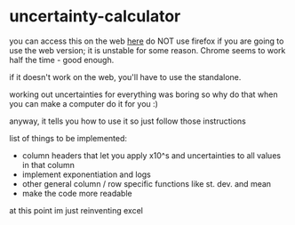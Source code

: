 # uncertainty-calculator
you can access this on the web [here](https://nathenjacobe.github.io/uncertainty-calculator/)
do NOT use firefox if you are going to use the web version; it is unstable for some reason. Chrome seems to work half the time - good enough.

if it doesn't work on the web, you'll have to use the standalone.

working out uncertainties for everything was boring so why do that when you can make a computer do it for you :)

anyway, it tells you how to use it so just follow those instructions

list of things to be implemented:
- column headers that let you apply x10^s and uncertainties to all values in that column
- implement exponentiation and logs
- other general column / row specific functions like st. dev. and mean
- make the code more readable

at this point im just reinventing excel
